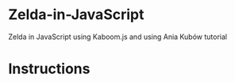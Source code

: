 # Zelda-in-JavaScript
Zelda in JavaScript using Kaboom.js and using Ania Kubów tutorial

# Instructions

